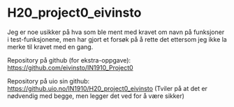 # H20_project0_eivinsto

Jeg er noe usikker på hva som ble ment med kravet om navn på funksjoner
i test-funksjonene, men har gjort et forsøk på å rette det ettersom jeg ikke 
la merke til kravet med en gang.

Repository på github (for ekstra-oppgave): 
https://github.com/eivinsto/IN1910_Project0

Repository på uio sin github:
https://github.uio.no/IN1910/H20_project0_eivinsto
(Tviler på at det er nødvendig med begge, men legger det ved for å være sikker)
